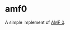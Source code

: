 # amf0
A simple implement of [AMF 0](https://wwwimages2.adobe.com/content/dam/acom/en/devnet/pdf/amf0-file-format-specification.pdf).
